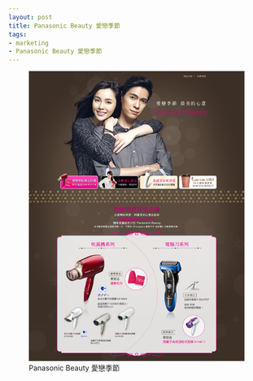 ```yaml
---
layout: post
title: Panasonic Beauty 愛戀季節
tags:
- marketing
- Panasonic Beauty 愛戀季節
---
```


<figure>
	<img src="/img/w1.png" alt="Panasonic Beauty 愛戀季節">
	<figcaption>Panasonic Beauty 愛戀季節</figcaption>
</figure> 